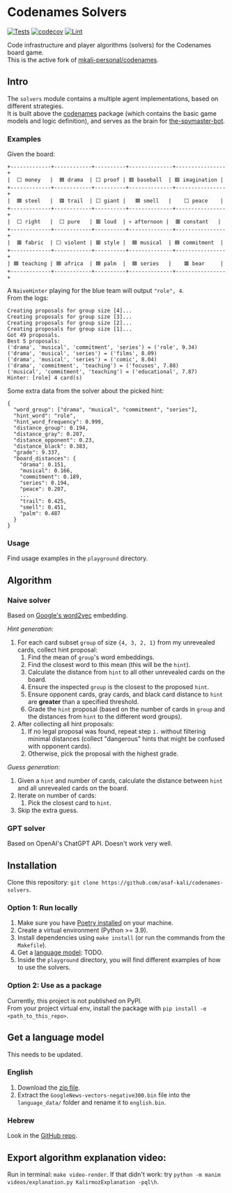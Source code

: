 # Codenames Solvers

[![Tests](https://github.com/asaf-kali/codenames-solvers/actions/workflows/tests.yml/badge.svg)](https://github.com/asaf-kali/codenames-solvers/actions/workflows/tests.yml)
[![codecov](https://codecov.io/gh/asaf-kali/codenames-solvers/graph/badge.svg?token=IC3M4G19B6)](https://codecov.io/gh/asaf-kali/codenames-solvers)
[![Lint](https://github.com/asaf-kali/codenames-solvers/actions/workflows/lint.yml/badge.svg)](https://github.com/asaf-kali/codenames-solvers/actions/workflows/lint.yml)

Code infrastructure and player algorithms (solvers) for the Codenames board game. \
This is the active fork of [mkali-personal/codenames](https://github.com/mkali-personal/codenames).


[//]: # ([![Video]&#40;https://github.com/asaf-kali/codenames-solvers/actions/workflows/video.yml/badge.svg&#41;]&#40;https://github.com/asaf-kali/codenames-solvers/actions/workflows/video.yml&#41;)

## Intro

The `solvers` module contains a multiple agent implementations, based on different strategies. \
It is built above the [codenames](https://github.com/asaf-kali/codenames) package (which contains the basic game models
and logic definition), and serves as the brain
for [the-spymaster-bot](https://github.com/asaf-kali/the-spymaster-bot).

### Examples

Given the board:

```
+-------------+------------+----------+--------------+----------------+
|  ‎⬜ money   |  ‎🟦 drama  | ‎⬜ proof | ‎🟥 baseball  | ‎🟥 imagination |
+-------------+------------+----------+--------------+----------------+
|  ‎🟦 steel   |  ‎🟥 trail  | ‎⬜ giant |   ‎🟦 smell   |    ‎⬜ peace    |
+-------------+------------+----------+--------------+----------------+
|  ‎⬜ right   |  ‎⬜ pure   | ‎🟥 loud  | ‎💀 afternoon |  ‎🟥 constant   |
+-------------+------------+----------+--------------+----------------+
|  ‎🟥 fabric  | ‎⬜ violent | ‎🟥 style |  ‎🟦 musical  | ‎🟦 commitment  |
+-------------+------------+----------+--------------+----------------+
| ‎🟦 teaching | ‎🟦 africa  | ‎🟦 palm  |  ‎🟦 series   |    ‎🟥 bear     |
+-------------+------------+----------+--------------+----------------+
```

A `NaiveHinter` playing for the blue team will output `"role", 4`. \
From the logs:

```
Creating proposals for group size [4]...
Creating proposals for group size [3]...
Creating proposals for group size [2]...
Creating proposals for group size [1]...
Got 49 proposals.
Best 5 proposals:
('drama', 'musical', 'commitment', 'series') = ('role', 9.34)
('drama', 'musical', 'series') = ('films', 8.09)
('drama', 'musical', 'series') = ('comic', 8.04)
('drama', 'commitment', 'teaching') = ('focuses', 7.88)
('musical', 'commitment', 'teaching') = ('educational', 7.87)
Hinter: [role] 4 card(s)
```

Some extra data from the solver about the picked hint:

```
{
  "word_group": ["drama", "musical", "commitment", "series"],
  "hint_word": "role",
  "hint_word_frequency": 0.999,
  "distance_group": 0.194,
  "distance_gray": 0.207,
  "distance_opponent": 0.23,
  "distance_black": 0.383,
  "grade": 9.337,
  "board_distances": {
    "drama": 0.151,
    "musical": 0.166,
    "commitment": 0.189,
    "series": 0.194,
    "peace": 0.207,
    ...
    "trail": 0.425,
    "smell": 0.451,
    "palm": 0.487
  }
}
```

### Usage

Find usage examples in the `playground` directory.

## Algorithm

### Naive solver

Based on [Google's word2vec](https://code.google.com/archive/p/word2vec/) embedding.

*Hint generation*:

1. For each card subset `group` of size `{4, 3, 2, 1}` from my unrevealed cards, collect hint proposal:
    1. Find the mean of `group`'s word embeddings.
    2. Find the closest word to this mean (this will be the `hint`).
    3. Calculate the distance from `hint` to all other unrevealed cards on the board.
    4. Ensure the inspected `group` is the closest to the proposed `hint`.
    5. Ensure opponent cards, gray cards, and black card distance to `hint` are **greater** than a specified threshold.
    6. Grade the `hint` proposal (based on the number of cards in `group` and the distances from `hint` to the different
       word groups).
2. After collecting all hint proposals:
    1. If no legal proposal was found, repeat step `1.` without filtering minimal distances (collect "dangerous" hints
       that might be confused with opponent cards).
    2. Otherwise, pick the proposal with the highest grade.

*Guess generation*:

1. Given a `hint` and number of cards, calculate the distance between `hint` and all unrevealed cards on the board.
2. Iterate on number of cards:
    1. Pick the closest card to `hint`.
3. Skip the extra guess.

### GPT solver

Based on OpenAI's ChatGPT API. Doesn't work very well.

## Installation

Clone this repository: `git clone https://github.com/asaf-kali/codenames-solvers`.

### Option 1: Run locally

1. Make sure you have [Poetry installed](https://python-poetry.org/docs/#installation) on your machine.
2. Create a virtual environment (Python >= 3.9).
3. Install dependencies using `make install` (or run the commands from the `Makefile`).
4. Get a [language model](#get-a-language-model): TODO.
5. Inside the `playground` directory, you will find different examples of how to use the solvers.

### Option 2: Use as a package

Currently, this project is not published on PyPI. \
From your project virtual env, install the package with `pip install -e <path_to_this_repo>`.

## Get a language model

This needs to be updated.

### English

1. Download the [zip file](https://drive.google.com/file/d/0B7XkCwpI5KDYNlNUTTlSS21pQmM/edit?usp=sharing).
2. Extract the `GoogleNews-vectors-negative300.bin` file into the `language_data/`
   folder and rename it to `english.bin`.

### Hebrew

Look in the [GitHub repo](https://github.com/Ronshm/hebrew-word2vec).

## Export algorithm explanation video:

Run in terminal: `make video-render`.
If that didn't work: try `python -m manim videos/explanation.py KalirmozExplanation -pql\h`.
